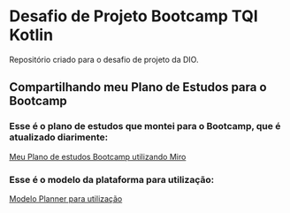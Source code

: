 # Desafio de Projeto Bootcamp TQI Kotlin 
Repositório criado para o desafio de projeto da DIO.

## Compartilhando meu Plano de Estudos para o Bootcamp
### Esse é o plano de estudos que montei para o Bootcamp, que é atualizado diarimente: 
[Meu Plano de estudos Bootcamp utilizando Miro](https://miro.com/app/board/uXjVMUZTcek=/?share_link_id=41072431460)

### Esse é o modelo da plataforma para utilização:
[Modelo Planner para utilização](https://miro.com/pt/modelos/planner-mensal/?utm_source=youtube&utm_medium=video&utm_campaign=attekitadev)
